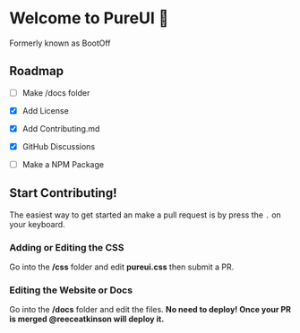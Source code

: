 # Welcome to PureUI :rocket:
Formerly known as BootOff

## Roadmap
- [ ] Make /docs folder
- [X] Add License
- [X] Add Contributing.md
- [X] GitHub Discussions
- [ ] Make a NPM Package


## Start Contributing!
The easiest way to get started an make a pull request is by press the ```.``` on your keyboard.

### Adding or Editing the CSS
Go into the **/css** folder and edit **pureui.css** then submit a PR.



### Editing the Website or Docs
Go into the **/docs** folder and edit the files.
**No need to deploy! Once your PR is merged @reeceatkinson will deploy it.**
